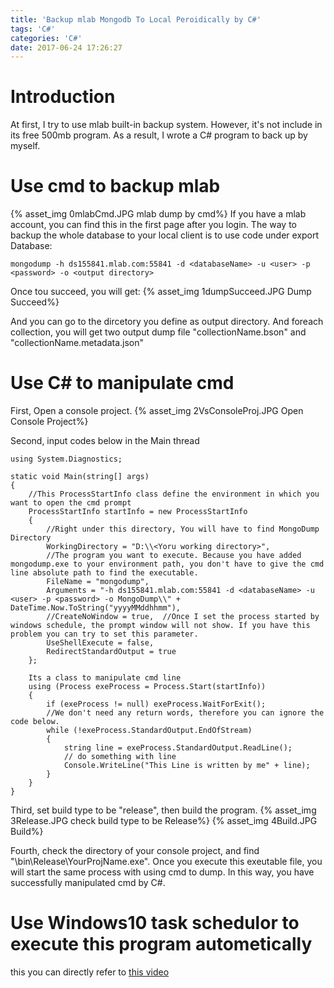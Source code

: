 ```yaml
---
title: 'Backup mlab Mongodb To Local Peroidically by C#'
tags: 'C#'
categories: 'C#'
date: 2017-06-24 17:26:27
---
```


# Introduction
At first, I try to use mlab built-in backup system. However, it's not include in its free 500mb program. As a result, I wrote a C# program to back up by myself.<!--more-->
# Use cmd to backup mlab 
{% asset_img 0mlabCmd.JPG mlab dump by cmd%}
If you have a mlab account, you can find this in the first page after you login. The way to backup the whole database to your local client is to use code under export Database:

    mongodump -h ds155841.mlab.com:55841 -d <databaseName> -u <user> -p <password> -o <output directory>

Once tou succeed, you will get:
{% asset_img 1dumpSucceed.JPG Dump Succeed%}

And you can go to the dircetory you define as output directory. And foreach collection, you will get two output dump file "collectionName.bson" and "collectionName.metadata.json"

# Use C# to manipulate cmd
First, Open a console project.
{% asset_img 2VsConsoleProj.JPG Open Console Project%}

Second, input codes below in the Main thread
```
using System.Diagnostics;

static void Main(string[] args)
{
    //This ProcessStartInfo class define the environment in which you want to open the cmd prompt
    ProcessStartInfo startInfo = new ProcessStartInfo
    {
        //Right under this directory, You will have to find MongoDump Directory
        WorkingDirectory = "D:\\<Yoru working directory>",  
        //The program you want to execute. Because you have added mongodump.exe to your environment path, you don't have to give the cmd line absolute path to find the executable.
        FileName = "mongodump",
        Arguments = "-h ds155841.mlab.com:55841 -d <databaseName> -u <user> -p <password> -o MongoDump\\" + DateTime.Now.ToString("yyyyMMddhhmm"),
        //CreateNoWindow = true,  //Once I set the process started by windows schedule, the prompt window will not show. If you have this problem you can try to set this parameter. 
        UseShellExecute = false,
        RedirectStandardOutput = true
    };

    Its a class to manipulate cmd line
    using (Process exeProcess = Process.Start(startInfo))
    {
        if (exeProcess != null) exeProcess.WaitForExit();
        //We don't need any return words, therefore you can ignore the code below.
        while (!exeProcess.StandardOutput.EndOfStream)
        {
            string line = exeProcess.StandardOutput.ReadLine();
            // do something with line
            Console.WriteLine("This Line is written by me" + line);
        }
    }
}
```

Third, set build type to be "release", then  build the program.
{% asset_img 3Release.JPG check build type to be Release%}
{% asset_img 4Build.JPG Build%}

Fourth, check the directory of your console project, and find "\bin\Release\YourProjName.exe". Once you execute this exeutable file, you will start the same process with using cmd to dump. In this way, you have successfully manipulated cmd by C#.

# Use Windows10 task schedulor to execute this program autometically 
this you can directly refer to [this video](https://www.youtube.com/watch?v=w2PiUmhQ6-A) 

